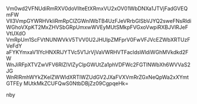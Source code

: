 Vm0wd2VFNUdiRmRXV0doVllteEtXRmxVU2xOV01WbDNXa1JTVjFadGVEQmFW
Vll3VmpGYWRHVkliRmRpClZGWnlWbTB4UzFJeVRrbGlSbVJYQ2sweFNsRldi
WGhoVXpKT2MxZHVSbGRpUmxwWVEyMUtSMkpFVGxoVwpiRXBJVlRJeFVtUXdO
VmRpUm1ScFVtNUNWVkV5TVV0U2JHUlpZMFprV0FwVFJVcEZWbXRTUzFVeFdY
aFYKYmxaV1lYcHNXRlJYTVc5V1JrVjVaVWRHVTFacldsWldiWGhMVkdkd2FW
WnJiRFpXTVZwVFV6RlZlVlZyClpGWUtZa1phVDFWc2FGTlNWbXh6WVVaS2JG
WnRlRmhWYkZKelZWWldXRTlWZUdGV2JXaFVXVmRrZGxNeQpWa2xXYmtGTFEy
MUtkMkZCUFQwS0NtbDBjZz09CgpqeHk=

nby